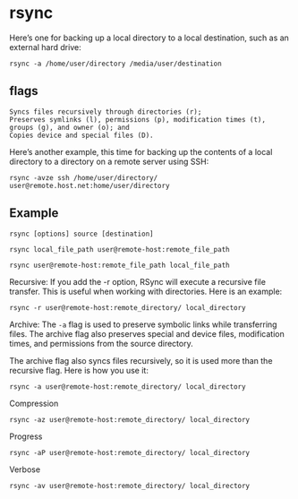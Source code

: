 # rsync

Here’s one for backing up a local directory to a local destination, such as an external hard drive:

```
rsync -a /home/user/directory /media/user/destination
```

## flags

```
Syncs files recursively through directories (r);
Preserves symlinks (l), permissions (p), modification times (t), groups (g), and owner (o); and
Copies device and special files (D).
```

Here’s another example, this time for backing up the contents of a local directory to a directory on a remote server using SSH:

```
rsync -avze ssh /home/user/directory/ user@remote.host.net:home/user/directory
```

## Example

```
rsync [options] source [destination]

rsync local_file_path user@remote-host:remote_file_path

rsync user@remote-host:remote_file_path local_file_path
```

Recursive: If you add the -r option, RSync will execute a recursive file transfer. This is useful when working with directories. Here is an example:

```
rsync -r user@remote-host:remote_directory/ local_directory
```

Archive: The `-a` flag is used to preserve symbolic links while transferring files. The archive flag also preserves special and device files, modification times, and permissions from the source directory.

The archive flag also syncs files recursively, so it is used more than the recursive flag. Here is how you use it:

```
rsync -a user@remote-host:remote_directory/ local_directory
```

Compression

```
rsync -az user@remote-host:remote_directory/ local_directory
```

Progress

```
rsync -aP user@remote-host:remote_directory/ local_directory
```

Verbose

```
rsync -av user@remote-host:remote_directory/ local_directory
```
